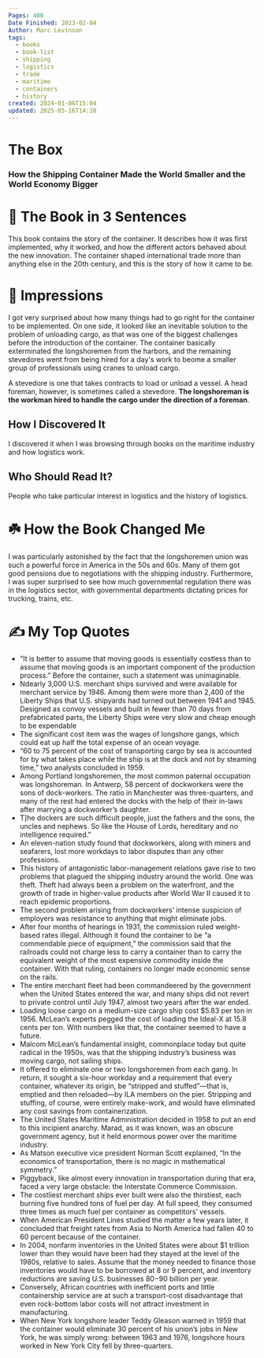 ```yaml
---
Pages: 400
Date Finished: 2023-02-04
Author: Marc Levinson
tags:
  - books
  - book-list
  - shipping
  - logistics
  - trade
  - maritime
  - containers
  - history
created: 2024-01-06T15:04
updated: 2025-05-16T14:18
---
```

# The Box 
### How the Shipping Container Made the World Smaller and the World Economy Bigger


# 🚀 The Book in 3 Sentences
This book contains the story of the container. It describes how it was first implemented, why it worked, and how the different actors behaved about the new innovation. The container shaped international trade more than anything else in the 20th century, and this is the story of how it came to be. 

# 🎨 Impressions
I got very surprised about how many things had to go right for the container to be implemented. On one side, it looked like an inevitable solution to the problem of unloading cargo, as that was one of the biggest challenges before the introduction of the container. The container basically exterminated the longshoremen from the harbors, and the remaining stevedores went from being hired for a day's work to beome a smaller group of professionals using cranes to unload cargo. 


A stevedore is one that takes contracts to load or unload a vessel. A head foreman, however, is sometimes called a stevedore. **The longshoreman is the workman hired to handle the cargo under the direction of a foreman**.

## How I Discovered It
I discovered it when I was browsing through books on the maritime industry and how logistics work. 

## Who Should Read It?
People who take particular interest in logistics and the history of logistics. 

# ☘️ How the Book Changed Me
I was particularly astonished by the fact that the longshoremen union was such a powerful force in America in the 50s and 60s. Many of them got good pensions due to negotiations with the shipping industry. Furthermore, I was super surprised to see how much governmental regulation there was in the logistics sector, with governmental departments dictating prices for trucking, trains, etc. 

# ✍️ My Top  Quotes

- “It is better to assume that moving goods is essentially costless than to assume that moving goods is an important component of the production process.” Before the container, such a statement was unimaginable.
- Ndearly 3,000 U.S. merchant ships survived and were available for merchant service by 1946. Among them were more than 2,400 of the Liberty Ships that U.S. shipyards had turned out between 1941 and 1945. Designed as convoy vessels and built in fewer than 70 days from prefabricated parts, the Liberty Ships were very slow and cheap enough to be expendable
- The significant cost item was the wages of longshore gangs, which could eat up half the total expense of an ocean voyage.
- “60 to 75 percent of the cost of transporting cargo by sea is accounted for by what takes place while the ship is at the dock and not by steaming time,” two analysts concluded in 1959.
- Among Portland longshoremen, the most common paternal occupation was longshoreman. In Antwerp, 58 percent of dockworkers were the sons of dock-workers. The ratio in Manchester was three-quarters, and many of the rest had entered the docks with the help of their in-laws after marrying a dockworker’s daughter.
- T]he dockers are such difficult people, just the fathers and the sons, the uncles and nephews. So like the House of Lords, hereditary and no intelligence required.”
- An eleven-nation study found that dockworkers, along with miners and seafarers, lost more workdays to labor disputes than any other professions.
- This history of antagonistic labor-management relations gave rise to two problems that plagued the shipping industry around the world. One was theft. Theft had always been a problem on the waterfront, and the growth of trade in higher-value products after World War II caused it to reach epidemic proportions.
- The second problem arising from dockworkers’ intense suspicion of employers was resistance to anything that might eliminate jobs.
- After four months of hearings in 1931, the commission ruled weight-based rates illegal. Although it found the container to be “a commendable piece of equipment,” the commission said that the railroads could not charge less to carry a container than to carry the equivalent weight of the most expensive commodity inside the container. With that ruling, containers no longer made economic sense on the rails.
- The entire merchant fleet had been commandeered by the government when the United States entered the war, and many ships did not revert to private control until July 1947, almost two years after the war ended.
- Loading loose cargo on a medium-size cargo ship cost $5.83 per ton in 1956. McLean’s experts pegged the cost of loading the Ideal-X at 15.8 cents per ton. With numbers like that, the container seemed to have a future.
- Malcom McLean’s fundamental insight, commonplace today but quite radical in the 1950s, was that the shipping industry’s business was moving cargo, not sailing ships.
- It offered to eliminate one or two longshoremen from each gang. In return, it sought a six-hour workday and a requirement that every container, whatever its origin, be “stripped and stuffed”—that is, emptied and then reloaded—by ILA members on the pier. Stripping and stuffing, of course, were entirely make-work, and would have eliminated any cost savings from containerization.
- The United States Maritime Administration decided in 1958 to put an end to this incipient anarchy. Marad, as it was known, was an obscure government agency, but it held enormous power over the maritime industry.
- As Matson executive vice president Norman Scott explained, “In the economics of transportation, there is no magic in mathematical symmetry.”
- Piggyback, like almost every innovation in transportation during that era, faced a very large obstacle: the Interstate Commerce Commission.
- The costliest merchant ships ever built were also the thirstiest, each burning five hundred tons of fuel per day. At full speed, they consumed three times as much fuel per container as competitors’ vessels.
- When American President Lines studied the matter a few years later, it concluded that freight rates from Asia to North America had fallen 40 to 60 percent because of the container.
- In 2004, nonfarm inventories in the United States were about $1 trillion lower than they would have been had they stayed at the level of the 1980s, relative to sales. Assume that the money needed to finance those inventories would have to be borrowed at 8 or 9 percent, and inventory reductions are saving U.S. businesses $80-$90 billion per year.
- Conversely, African countries with inefficient ports and little containership service are at such a transport-cost disadvantage that even rock-bottom labor costs will not attract investment in manufacturing.
- When New York longshore leader Teddy Gleason warned in 1959 that the container would eliminate 30 percent of his union’s jobs in New York, he was simply wrong: between 1963 and 1976, longshore hours worked in New York City fell by three-quarters.
